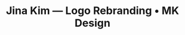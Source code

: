 ---
href: /projects/jina-kim/
image: /images/jina-kim/jina-kim.jpg
preview: /images/jina-kim/jina-kim.jpg
alt: |
  Jina Kim logo mockup
title: |
  Jina Kim — Logo Rebranding • MK Design
seo: |
  A logo rebranding case study focused on refreshing the branding for Jina Kim, a popular culture, fashion, and lifestyle content creator.
keywords: |
  Branding, Digital, Logo, Embroidery, SNS, Graphic, Design
previousurl: "/projects/hjzm-posters/"
name: "Jina Kim — Branding"
nexturl: "/projects/eaj/"
dates: "2019"
named: jinakim
finalproduct-image: "/images/jina-kim/logo.jpg"
finalproduct-alt: "Final word mark logo"
finalproduct-mockup: "/images/jina-kim/website-mockup.png"
mockup-alt: "Digital mockups of Jina Kim's new branding, featured on a variety of devices, including a MacBook, iPad, and iPhone."
---
